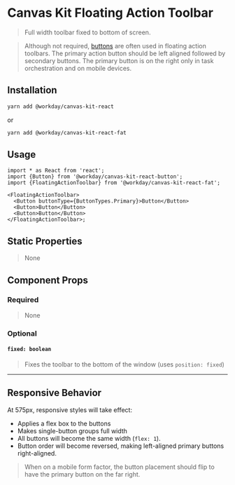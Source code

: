 # Canvas Kit Floating Action Toolbar

> Full width toolbar fixed to bottom of screen.

> Although not required, [buttons](../canvas-kit-react-button) are often used in floating action
> toolbars. The primary action button should be left aligned followed by secondary buttons. The
> primary button is on the right only in task orchestration and on mobile devices.

## Installation

```sh
yarn add @workday/canvas-kit-react
```

or

```sh
yarn add @workday/canvas-kit-react-fat
```

## Usage

```tsx
import * as React from 'react';
import {Button} from '@workday/canvas-kit-react-button';
import {FloatingActionToolbar} from '@workday/canvas-kit-react-fat';

<FloatingActionToolbar>
  <Button buttonType={ButtonTypes.Primary}>Button</Button>
  <Button>Button</Button>
  <Button>Button</Button>
</FloatingActionToolbar>;
```

## Static Properties

> None

## Component Props

### Required

> None

### Optional

#### `fixed: boolean`

> Fixes the toolbar to the bottom of the window (uses `position: fixed`)

---

## Responsive Behavior

At 575px, responsive styles will take effect:

- Applies a flex box to the buttons
- Makes single-button groups full width
- All buttons will become the same width (`flex: 1`).
- Button order will become reversed, making left-aligned primary buttons right-aligned.

> When on a mobile form factor, the button placement should flip to have the primary button on the
> far right.
